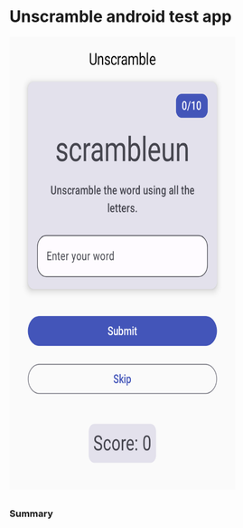 # Unscramble android test app

<img src="https://github.com/dizzcode/unscramble-android-test-app/blob/main/screenshots/img.png" width="400" height="800" />

##

### Summary  
